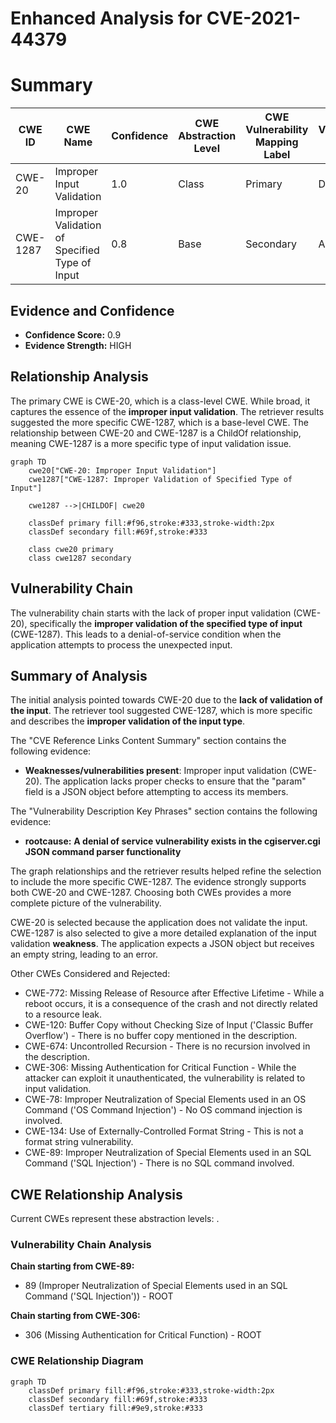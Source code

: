 # Enhanced Analysis for CVE-2021-44379

# Summary
| CWE ID | CWE Name | Confidence | CWE Abstraction Level | CWE Vulnerability Mapping Label | CWE-Vulnerability Mapping Notes |
|---|---|---|---|---|---|
| CWE-20 | Improper Input Validation | 1.0 | Class | Primary | Discouraged |
| CWE-1287 | Improper Validation of Specified Type of Input | 0.8 | Base | Secondary | Allowed |

## Evidence and Confidence

*   **Confidence Score:** 0.9
*   **Evidence Strength:** HIGH

## Relationship Analysis
The primary CWE is CWE-20, which is a class-level CWE. While broad, it captures the essence of the **improper input validation**. The retriever results suggested the more specific CWE-1287, which is a base-level CWE. The relationship between CWE-20 and CWE-1287 is a ChildOf relationship, meaning CWE-1287 is a more specific type of input validation issue.

```mermaid
graph TD
    cwe20["CWE-20: Improper Input Validation"]
    cwe1287["CWE-1287: Improper Validation of Specified Type of Input"]
    
    cwe1287 -->|CHILDOF| cwe20
    
    classDef primary fill:#f96,stroke:#333,stroke-width:2px
    classDef secondary fill:#69f,stroke:#333
    
    class cwe20 primary
    class cwe1287 secondary
```

## Vulnerability Chain
The vulnerability chain starts with the lack of proper input validation (CWE-20), specifically the **improper validation of the specified type of input** (CWE-1287). This leads to a denial-of-service condition when the application attempts to process the unexpected input.

## Summary of Analysis
The initial analysis pointed towards CWE-20 due to the **lack of validation of the input**. The retriever tool suggested CWE-1287, which is more specific and describes the **improper validation of the input type**.

The "CVE Reference Links Content Summary" section contains the following evidence:
- **Weaknesses/vulnerabilities present**: Improper input validation (CWE-20). The application lacks proper checks to ensure that the "param" field is a JSON object before attempting to access its members.

The "Vulnerability Description Key Phrases" section contains the following evidence:
- **rootcause:** **A denial of service vulnerability exists in the cgiserver.cgi JSON command parser functionality**

The graph relationships and the retriever results helped refine the selection to include the more specific CWE-1287. The evidence strongly supports both CWE-20 and CWE-1287. Choosing both CWEs provides a more complete picture of the vulnerability.

CWE-20 is selected because the application does not validate the input. CWE-1287 is also selected to give a more detailed explanation of the input validation **weakness**. The application expects a JSON object but receives an empty string, leading to an error.

Other CWEs Considered and Rejected:

*   CWE-772: Missing Release of Resource after Effective Lifetime - While a reboot occurs, it is a consequence of the crash and not directly related to a resource leak.
*   CWE-120: Buffer Copy without Checking Size of Input ('Classic Buffer Overflow') - There is no buffer copy mentioned in the description.
*   CWE-674: Uncontrolled Recursion - There is no recursion involved in the description.
*   CWE-306: Missing Authentication for Critical Function - While the attacker can exploit it unauthenticated, the vulnerability is related to input validation.
*   CWE-78: Improper Neutralization of Special Elements used in an OS Command ('OS Command Injection') - No OS command injection is involved.
*   CWE-134: Use of Externally-Controlled Format String - This is not a format string vulnerability.
*   CWE-89: Improper Neutralization of Special Elements used in an SQL Command ('SQL Injection') - There is no SQL command involved.


## CWE Relationship Analysis

Current CWEs represent these abstraction levels: .


### Vulnerability Chain Analysis

**Chain starting from CWE-89:**
- 89 (Improper Neutralization of Special Elements used in an SQL Command ('SQL Injection')) - ROOT


**Chain starting from CWE-306:**
- 306 (Missing Authentication for Critical Function) - ROOT



### CWE Relationship Diagram

```mermaid
graph TD
    classDef primary fill:#f96,stroke:#333,stroke-width:2px
    classDef secondary fill:#69f,stroke:#333
    classDef tertiary fill:#9e9,stroke:#333
```
